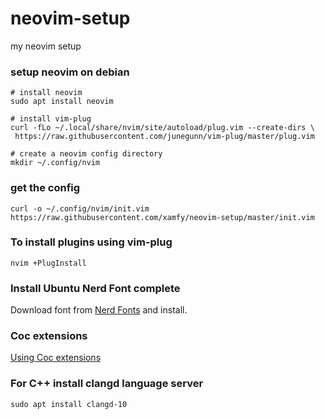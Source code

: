 # neovim-setup
my neovim setup

### setup neovim on debian
```shell
# install neovim
sudo apt install neovim

# install vim-plug
curl -fLo ~/.local/share/nvim/site/autoload/plug.vim --create-dirs \
 https://raw.githubusercontent.com/junegunn/vim-plug/master/plug.vim

# create a neovim config directory
mkdir ~/.config/nvim
```

### get the config
```
curl -o ~/.config/nvim/init.vim https://raw.githubusercontent.com/xamfy/neovim-setup/master/init.vim
```

### To install plugins using vim-plug
```
nvim +PlugInstall
```

### Install Ubuntu Nerd Font complete
Download font from [Nerd Fonts](https://github.com/ryanoasis/nerd-fonts/tree/master/patched-fonts/Ubuntu/Regular/complete) and install.

### Coc extensions
[Using Coc extensions](https://github.com/neoclide/coc.nvim/wiki/Using-coc-extensions)

### For C++ install clangd language server
```
sudo apt install clangd-10
```

